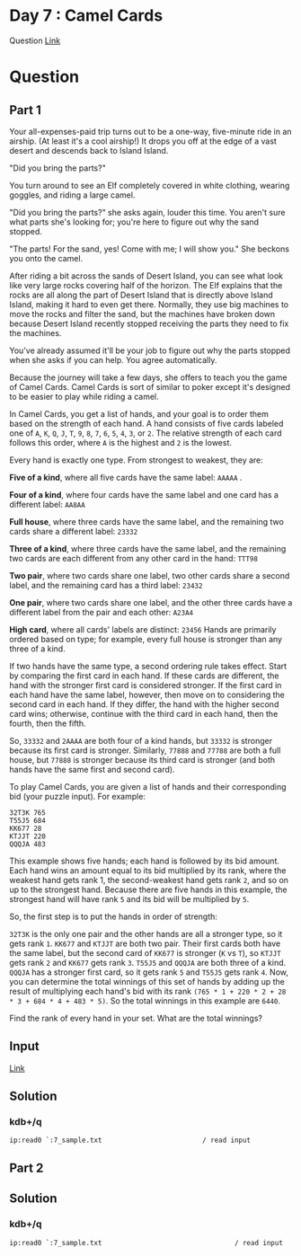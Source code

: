 # Day 7 : Camel Cards

Question [Link](https://adventofcode.com/2023/day/7) 

# Question
## Part 1
Your all-expenses-paid trip turns out to be a one-way, five-minute ride in an airship. (At least it's a cool airship!) It drops you off at the edge of a vast desert and descends back to Island Island.

"Did you bring the parts?"

You turn around to see an Elf completely covered in white clothing, wearing goggles, and riding a large camel.

"Did you bring the parts?" she asks again, louder this time. You aren't sure what parts she's looking for; you're here to figure out why the sand stopped.

"The parts! For the sand, yes! Come with me; I will show you." She beckons you onto the camel.

After riding a bit across the sands of Desert Island, you can see what look like very large rocks covering half of the horizon. The Elf explains that the rocks are all along the part of Desert Island that is directly above Island Island, making it hard to even get there. Normally, they use big machines to move the rocks and filter the sand, but the machines have broken down because Desert Island recently stopped receiving the parts they need to fix the machines.

You've already assumed it'll be your job to figure out why the parts stopped when she asks if you can help. You agree automatically.

Because the journey will take a few days, she offers to teach you the game of Camel Cards. Camel Cards is sort of similar to poker except it's designed to be easier to play while riding a camel.

In Camel Cards, you get a list of hands, and your goal is to order them based on the strength of each hand. A hand consists of five cards labeled one of `A`, `K`, `Q`, `J`, `T`, `9`, `8`, `7`, `6`, `5`, `4`, `3`, or `2`. The relative strength of each card follows this order, where `A` is the highest and `2` is the lowest.

Every hand is exactly one type. From strongest to weakest, they are:

**Five of a kind**, where all five cards have the same label: `AAAAA` .

**Four of a kind**, where four cards have the same label and one card has a different label: `AA8AA`

**Full house**, where three cards have the same label, and the remaining two cards share a different label: `23332`

**Three of a kind**, where three cards have the same label, and the remaining two cards are each different from any other card in the hand: `TTT98`

**Two pair**, where two cards share one label, two other cards share a second label, and the remaining card has a third label: `23432`

**One pair**, where two cards share one label, and the other three cards have a different label from the pair and each other: `A23A4`

**High card**, where all cards' labels are distinct: `23456`
Hands are primarily ordered based on type; for example, every full house is stronger than any three of a kind.

If two hands have the same type, a second ordering rule takes effect. Start by comparing the first card in each hand. If these cards are different, the hand with the stronger first card is considered stronger. If the first card in each hand have the same label, however, then move on to considering the second card in each hand. If they differ, the hand with the higher second card wins; otherwise, continue with the third card in each hand, then the fourth, then the fifth.

So, `33332` and `2AAAA` are both four of a kind hands, but `33332` is stronger because its first card is stronger. Similarly, `77888` and `77788` are both a full house, but `77888` is stronger because its third card is stronger (and both hands have the same first and second card).

To play Camel Cards, you are given a list of hands and their corresponding bid (your puzzle input). For example:
```
32T3K 765
T55J5 684
KK677 28
KTJJT 220
QQQJA 483
```
This example shows five hands; each hand is followed by its bid amount. Each hand wins an amount equal to its bid multiplied by its rank, where the weakest hand gets rank 1, the second-weakest hand gets rank `2`, and so on up to the strongest hand. Because there are five hands in this example, the strongest hand will have rank `5` and its bid will be multiplied by `5`.

So, the first step is to put the hands in order of strength:

`32T3K` is the only one pair and the other hands are all a stronger type, so it gets rank `1`.
`KK677` and `KTJJT` are both two pair. Their first cards both have the same label, but the second card of `KK677` is stronger (`K` vs `T`), so `KTJJT` gets rank `2` and `KK677` gets rank `3`.
`T55J5` and `QQQJA` are both three of a kind. `QQQJA` has a stronger first card, so it gets rank `5` and `T55J5` gets rank `4`.
Now, you can determine the total winnings of this set of hands by adding up the result of multiplying each hand's bid with its rank `(765 * 1 + 220 * 2 + 28 * 3 + 684 * 4 + 483 * 5)`. So the total winnings in this example are `6440`.

Find the rank of every hand in your set. What are the total winnings?
## Input 
[Link](https://github.com/yogesh1314/yogesh1314-mkdocs/blob/master/docs/aoc/23/ip/7_sample.txt)
## Solution
### kdb+/q
```
ip:read0 `:7_sample.txt                         / read input
```
## Part 2

## Solution
### kdb+/q
```
ip:read0 `:7_sample.txt                                 / read input
```